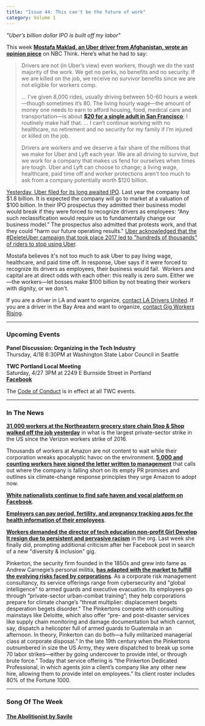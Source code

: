 ```yaml
---
title: "Issue 44: This can't be the future of work"
category: Volume 1
---
```


<!-- Content imported from: https://mailchi.mp/c907e3552a54/tech-workers-coalition-update-1353461?e=dbff030191 -->

_"Uber’s billion dollar IPO is built off my labor"_

This week [**Mostafa Maklad, an Uber driver from Afghanistan, wrote an opinion piece**](https://www.nbcnews.com/think/opinion/uber-i-m-driver-not-worker-their-billion-dollar-ipo-ncna992501) on NBC Think. Here’s what he had to say:  

<!--excerpt-->

> Drivers are not (in Uber’s view) even workers, though we do the vast majority of the work. We get no perks, no benefits and no security. If we are killed on the job, we receive no survivor benefits since we are not eligible for workers comp.
>
> ... I’ve given 8,000 rides, usually driving between 50-60 hours a week—though sometimes it’s 80. The living hourly wage—the amount of money one needs to earn to afford housing, food, medical care and transportation—is about [**$20 for a single adult in San Francisco**](https://livingwage.mit.edu/counties/06075); I routinely make half that. … I can’t continue working with no healthcare, no retirement and no security for my family if I’m injured or killed on the job.&nbsp;  
>
> Drivers are workers and we deserve a fair share of the millions that we make for Uber and Lyft each year. We are all driving to survive, but we work for a company that makes us fend for ourselves when times are tough. Uber and Lyft can choose to change; a living wage, healthcare, paid time off and worker protections aren't too much to ask from a company potentially worth $120 billion.

[Yesterday, Uber filed for its long awaited IPO](https://www.nytimes.com/2019/04/11/technology/uber-ipo-filing.html). Last year the company lost $1.8 billion. It is expected the company will go to market at a valuation of $100 billion. In their IPO prospectus they admitted their business model would break if they were forced to recognize drivers as employees: “Any such reclassification would require us to fundamentally change our business model.” The prospectus also admitted that protests work, and that they could "harm our future operating results." [Uber acknowledged that the #DeleteUber campaign that took place 2017 led to "hundreds of thousands" of riders to stop using Uber](https://twitter.com/hashtag/DeleteUber).  
  
Mostafa believes it's not too much to ask Uber to pay living wage, healthcare, and paid time off. In response, Uber says if it were forced to recognize its drivers as employees, their business would fail.&nbsp; Workers and capital are at direct odds with each other: this really is zero sum. Either we—the workers—let bosses make $100 billion by not treating their workers with dignity, or we don't.  
  
If you are a driver in LA and want to organize, [contact LA Drivers United](https://drivers-united.org/). If you are a driver in the Bay Area and want to organize, [contact Gig Workers Rising](https://www.gigworkersrising.org/about). 

***

###  Upcoming Events

**Panel Discussion: Organizing in the Tech Industry**  
Thursday, 4/18 6:30PM at Washington State Labor Council in Seattle&nbsp;  
  
**TWC Portland Local Meeting**  
Saturday, 4/27 3PM at&nbsp;2249 E Burnside Street in Portland  
[**Facebook**](https://www.facebook.com/events/2364437803821440/)

The [Code of Conduct](https://techworkerscoalition.org/community-guide/) is in effect at all TWC events.

***

### In The News

[**31,000 workers at the Northeastern grocery store chain Stop & Shop walked off the job yesterday**](https://www.huffpost.com/entry/stop-shop-workers-launch-massive-strike_n_5caf8dece4b098b9a2d0cf0c) in what is the largest private-sector strike in the US since the Verizon workers strike of 2016.  
  
Thousands of workers at Amazon are not content to wait while their corporation wreaks apocalyptic havoc on the environment. **[5,000 and counting workers have signed the letter written to management](https://medium.com/@amazonemployeesclimatejustice/public-letter-to-jeff-bezos-and-the-amazon-board-of-directors-82a8405f5e38)** that calls out where the company is falling short on its empty PR promises and outlines six climate-change response principles they urge Amazon to adopt now.

[**White nationalists continue to find safe haven and vocal platform on Facebook**](https://gizmodo.com/it-still-takes-almost-no-effort-to-find-white-nationali-1833845520).&nbsp;  
  
[**Employers can pay period, fertility, and pregnancy tracking apps for the health information of their employees**](https://www.washingtonpost.com/technology/2019/04/10/tracking-your-pregnancy-an-app-may-be-more-public-than-you-think/?noredirect=on&utm_term=.82f479f2d1dd).&nbsp;  
  
[**Workers demanded the director of tech education non-profit Girl Develop It resign due to persistent and pervasive racism**](https://technical.ly/philly/2019/04/01/executive-director-corinne-warnshuis-girl-develop-it/%201) in the org. Last week she finally did, prompting additional criticism after her Facebook post in search of a new "diversity & inclusion" gig.  
  
Pinkerton, the security firm founded in the 1850s and grew into fame as Andrew Carnegie’s personal militia, [**has adapted with the market to fulfill the evolving risks faced by corporations**](https://www.nytimes.com/interactive/2019/04/10/magazine/climate-change-pinkertons.html). As a corporate risk management consultancy, its service offerings range from cybersecurity and "global intelligence" to armed guards and executive evacuation. Its employees go through “private-sector urban-combat training”; they help corporations prepare for climate change’s “threat multiplier: displacement begets desperation begets disorder." The Pinkertons compete with consulting mainstays like Deloitte, which also offer “pre- and post-disaster services like supply chain monitoring and damage documentation but which cannot, say, dispatch a helicopter full of armed guards to Guatemala in an afternoon. In theory, Pinkerton can do both—a fully militarized managerial class at corporate disposal.” In the late 19th century when the Pinkertons outnumbered in size the US Army, they were dispatched to break up some 70 labor strikes—either by going undercover to provide intel, or through brute force.” Today that service offering is “the Pinkerton Dedicated Professional, in which agents join a client’s company like any other new hire, allowing them to provide intel on employees.” Its client roster includes 80% of the Fortune 1000. 

***

###  Song Of The Week

#### [The Abolitionist by Savile](https://savile.cc/album/the-abolitionist)
